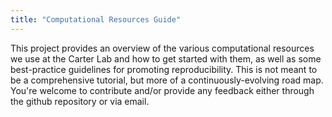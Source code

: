 ```yaml
---
title: "Computational Resources Guide"
---
```


This project provides an overview of the various computational resources we use at the Carter Lab and how to get started with them, as well as some best-practice guidelines for promoting reproducibility. This is not meant to be a comprehensive tutorial, but more of a continuously-evolving road map. You're welcome to contribute and/or provide any feedback either through the github repository or via email. 